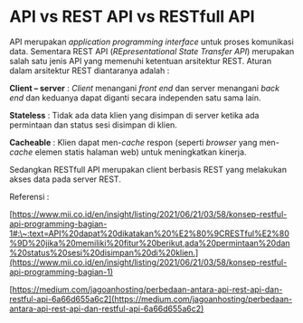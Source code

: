 # API vs REST API vs RESTfull API

API merupakan _application programming interface_ untuk proses komunikasi data. Sementara REST API (_REpresentational State Transfer API_) merupakan salah satu jenis API yang memenuhi ketentuan arsitektur REST. Aturan dalam arsitektur REST diantaranya adalah :

**Client – server** : _Client_ menangani _front end_ dan server menangani _back end_ dan keduanya dapat diganti secara independen satu sama lain.

**Stateless** : Tidak ada data klien yang disimpan di server ketika ada permintaan dan status sesi disimpan di klien.

**Cacheable** : Klien dapat men-_cache_ respon (seperti _browser_ yang men-_cache_ elemen statis halaman web) untuk meningkatkan kinerja.

Sedangkan RESTfull API merupakan client berbasis REST yang melakukan akses data pada server REST.

Referensi :

[https://www.mii.co.id/en/insight/listing/2021/06/21/03/58/konsep-restful-api-programming-bagian-1#:\~:text=API%20dapat%20dikatakan%20%E2%80%9CRESTful%E2%80%9D%20jika%20memiliki%20fitur%20berikut,ada%20permintaan%20dan%20status%20sesi%20disimpan%20di%20klien.](https://www.mii.co.id/en/insight/listing/2021/06/21/03/58/konsep-restful-api-programming-bagian-1)

[https://medium.com/jagoanhosting/perbedaan-antara-api-rest-api-dan-restful-api-6a66d655a6c2](https://medium.com/jagoanhosting/perbedaan-antara-api-rest-api-dan-restful-api-6a66d655a6c2)
